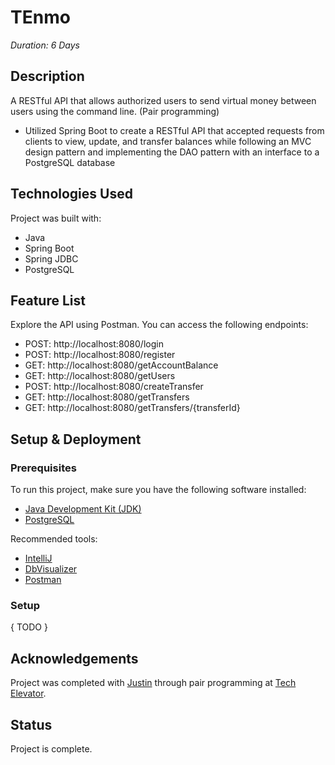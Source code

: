 # TEnmo
_Duration: 6 Days_

## Description
A RESTful API that allows authorized users to send virtual money between users using the command line. (Pair programming)
- Utilized Spring Boot to create a RESTful API that accepted requests from clients to view, update, and transfer balances while following an MVC design pattern and implementing the DAO pattern with an interface to a PostgreSQL database

## Technologies Used
Project was built with:
- Java
- Spring Boot
- Spring JDBC
- PostgreSQL

## Feature List
Explore the API using Postman. You can access the following endpoints:

- POST: http://localhost:8080/login
- POST: http://localhost:8080/register
- GET: http://localhost:8080/getAccountBalance
- GET: http://localhost:8080/getUsers
- POST: http://localhost:8080/createTransfer
- GET: http://localhost:8080/getTransfers
- GET: http://localhost:8080/getTransfers/{transferId}

## Setup & Deployment

### Prerequisites
To run this project, make sure you have the following software installed:

- [Java Development Kit (JDK)](https://www.oracle.com/java/technologies/)
- [PostgreSQL](https://www.postgresql.org/)

Recommended tools:

- [IntelliJ](https://www.jetbrains.com/idea/)
- [DbVisualizer](https://www.dbvis.com/)
- [Postman](https://www.postman.com/)

### Setup
{ TODO }

## Acknowledgements
Project was completed with [Justin](https://github.com/justinparker9) through pair programming at [Tech Elevator](https://www.techelevator.com/).

## Status
Project is complete.

